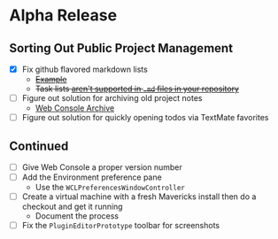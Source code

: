 # Alpha Release

## Sorting Out Public Project Management

* [x] Fix github flavored markdown lists
	* <del>[Example](https://github.com/robenkleene/Web-Console-Prototypes/blob/plists/PluginEditorPrototype/Documentation/Todo/Tasks/Todo.md)</del>
	* <del>Task lists [aren't supported in `.md` files in your repository](https://github.com/github/markup/issues/208)</del>
* [ ] Figure out solution for archiving old project notes
	* [Web Console Archive](file:///Users/robenkleene/Dropbox/Text/Projects/Development/Web%20Console%20Archive/)
* [ ] Figure out solution for quickly opening todos via TextMate favorites

## Continued

* [ ] Give Web Console a proper version number
* [ ] Add the Environment preference pane
	* Use the `WCLPreferencesWindowController`
* [ ] Create a virtual machine with a fresh Mavericks install then do a checkout and get it running
	* Document the process
* [ ] Fix the `PluginEditorPrototype` toolbar for screenshots